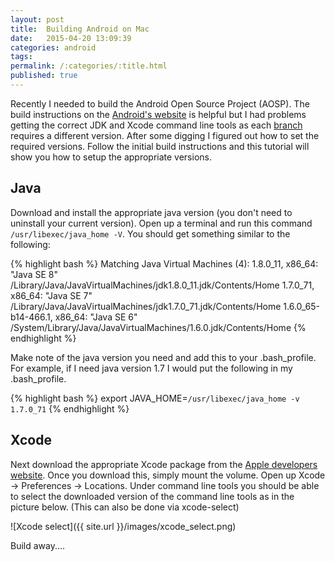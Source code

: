 ```yaml
---
layout: post
title:  Building Android on Mac
date:   2015-04-20 13:09:39
categories: android
tags:
permalink: /:categories/:title.html
published: true
---
```


Recently I needed to build the Android Open Source Project (AOSP). The build instructions on the [Android's website] is helpful but I had problems getting the correct JDK and Xcode command line tools as each [branch] requires a different version. After some digging I figured out how to set the required versions. Follow the initial build instructions and this tutorial will show you how to setup the appropriate versions.

## Java
Download and install the appropriate java version (you don't need to uninstall your current version). Open up a terminal and run this command ```/usr/libexec/java_home -V```. You should get something similar to the following:

{% highlight bash %}
Matching Java Virtual Machines (4):
    1.8.0_11, x86_64: "Java SE 8" /Library/Java/JavaVirtualMachines/jdk1.8.0_11.jdk/Contents/Home
    1.7.0_71, x86_64: "Java SE 7" /Library/Java/JavaVirtualMachines/jdk1.7.0_71.jdk/Contents/Home
    1.6.0_65-b14-466.1, x86_64: "Java SE 6" /System/Library/Java/JavaVirtualMachines/1.6.0.jdk/Contents/Home
{% endhighlight %}

Make note of the java version you need and add this to your .bash_profile. For example, if I need java version 1.7 I would put the following in my .bash_profile.

{% highlight bash %}
export JAVA_HOME=`/usr/libexec/java_home -v 1.7.0_71`
{% endhighlight %}


## Xcode
Next download the appropriate Xcode package from the [Apple developers website]. Once you download this, simply mount the volume. Open up Xcode -> Preferences -> Locations. Under command line tools you should be able to select the downloaded version of the command line tools as in the picture below. (This can also be done via xcode-select)

![Xcode select]({{ site.url }}/images/xcode_select.png)


Build away....



[link]:   http://link
[Android's website]: https://source.android.com/source/initializing.html
[branch]: https://source.android.com/source/initializing.html#master-branch
[Apple developers website]: https://developer.apple.com/downloads/index.action
